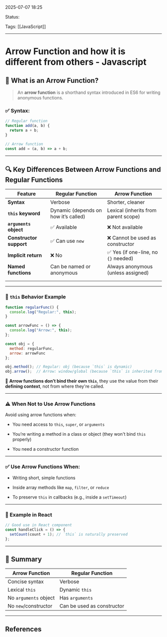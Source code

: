 
2025-07-07 18:25

Status:

Tags: [[JavaScript]]

---
# Arrow Function and how it is different from others - Javascript
## 🏹 What is an Arrow Function?

> An **arrow function** is a shorthand syntax introduced in ES6 for writing anonymous functions.

### ✅ Syntax:

```js
// Regular function
function add(a, b) {
  return a + b;
}

// Arrow function
const add = (a, b) => a + b;
```

---

## 🔍 Key Differences Between Arrow Functions and Regular Functions

| Feature                 | Regular Function                     | Arrow Function                       |
| ----------------------- | ------------------------------------ | ------------------------------------ |
| **Syntax**              | Verbose                              | Shorter, cleaner                     |
| **`this` keyword**      | Dynamic (depends on how it’s called) | Lexical (inherits from parent scope) |
| **`arguments` object**  | ✅ Available                          | ❌ Not available                      |
| **Constructor support** | ✅ Can use `new`                      | ❌ Cannot be used as constructor      |
| **Implicit return**     | ❌ No                                 | ✅ Yes (if one-line, no `{}` needed)  |
| **Named functions**     | Can be named or anonymous            | Always anonymous (unless assigned)   |
|                         |                                      |                                      |
|                         |                                      |                                      |

---

### 🎯 `this` Behavior Example

```js
function regularFunc() {
  console.log("Regular:", this);
}

const arrowFunc = () => {
  console.log("Arrow:", this);
};

const obj = {
  method: regularFunc,
  arrow: arrowFunc
};

obj.method(); // Regular: obj (because `this` is dynamic)
obj.arrow();  // Arrow: window/global (because `this` is inherited from creation scope)
```

🔑 **Arrow functions don’t bind their own `this`**, they use the value from their **defining context**, not from where they're called.

---

### ⚠️ When Not to Use Arrow Functions

Avoid using arrow functions when:

- You need access to `this`, `super`, or `arguments`
    
- You’re writing a method in a class or object (they won't bind `this` properly)
    
- You need a constructor function
    

---

### ✅ Use Arrow Functions When:

- Writing short, simple functions
    
- Inside array methods like `map`, `filter`, or `reduce`
    
- To preserve `this` in callbacks (e.g., inside a `setTimeout`)
    

---

### 🔁 Example in React

```js
// Good use in React component
const handleClick = () => {
  setCount(count + 1); // `this` is naturally preserved
};
```

---

## 🧠 Summary

|Arrow Function|Regular Function|
|---|---|
|Concise syntax|Verbose|
|Lexical `this`|Dynamic `this`|
|No `arguments` object|Has `arguments`|
|No `new`/constructor|Can be used as constructor|

---
## References